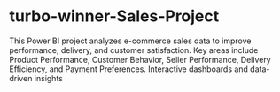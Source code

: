 # turbo-winner-Sales-Project
This Power BI project analyzes e-commerce sales data to improve performance, delivery, and customer satisfaction. Key areas include Product Performance, Customer Behavior, Seller Performance, Delivery Efficiency, and Payment Preferences. Interactive dashboards and data-driven insights 
